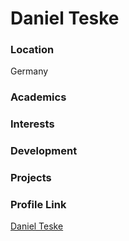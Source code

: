 # Daniel Teske
### Location
Germany

### Academics

### Interests

### Development

### Projects

### Profile Link

[Daniel Teske](https://www.github.com/dnltsk)
